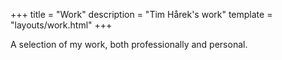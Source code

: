 +++
title = "Work"
description = "Tim Hårek's work"
template = "layouts/work.html"
+++

A selection of my work, both professionally and personal.

